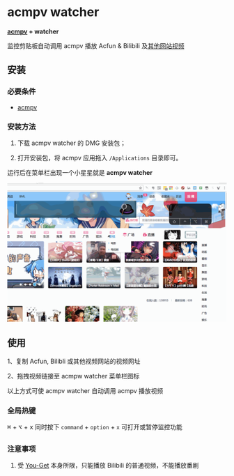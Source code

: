 # acmpv watcher

__[acmpv](https://github.com/Vayn/acmpv) + watcher__

监控剪贴板自动调用 acmpv 播放 Acfun & Bilibili 及[其他网站视频](https://github.com/soimort/you-get#supported-sites)

## 安装

### 必要条件

* [acmpv](https://github.com/Vayn/acmpv)

### 安装方法

1) 下载 acmpv watcher 的 DMG 安装包；

2) 打开安装包，将 acmpv 应用拖入 `/Applications` 目录即可。

运行后在菜单栏出现一个小星星就是 __acmpv watcher__

![screenshot](screenshot.gif)

## 使用

1、复制 Acfun, Bilibli 或其他视频网站的视频网址

2、拖拽视频链接至 acmpw watcher 菜单栏图标

以上方式可使 acmpv watcher 自动调用 acmpv 播放视频

### 全局热键

<kbd>⌘</kbd> + <kbd>⌥</kbd> + <kbd>x</kbd> 同时按下 `command` + `option` + `x` 可打开或暂停监控功能

### 注意事项

1. 受 [You-Get](https://github.com/soimort/you-get) 本身所限，只能播放 Bilibili 的普通视频，不能播放番剧



